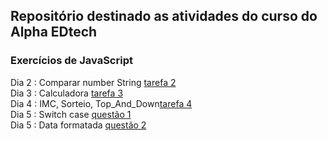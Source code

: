 ## Repositório destinado as atividades do curso do Alpha EDtech
### Exercícios de JavaScript
Dia 2 : Comparar number String [tarefa 2](https://github.com/rickEDU/AlphaED/tree/main/JS/ex2)<br>
Dia 3 : Calculadora [tarefa 3](https://github.com/rickEDU/AlphaED/tree/main/JS/ex3)<br>
Dia 4 : IMC, Sorteio, Top_And_Down[tarefa 4](https://github.com/rickEDU/AlphaED/tree/main/JS/ex4)<br>
Dia 5 : Switch case [questão 1](https://github.com/rickEDU/AlphaED/tree/main/JS/ex5_A)<br>
Dia 5 : Data formatada [questão 2](https://github.com/rickEDU/AlphaED/tree/main/JS/ex5_B)<br>
